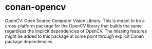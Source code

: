 # conan-opencv
OpenCV: Open Source Computer Vision Library. This is meant to be a cross-platform package for the OpenCV library that builds the same regardless the implicit dependencies of OpenCV. The missing features might be added to this package at some point through explicit Conan package dependencies.
